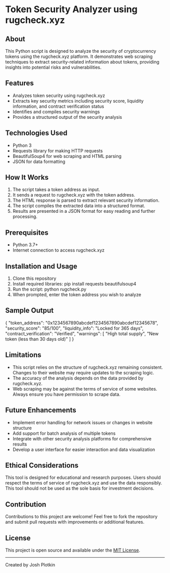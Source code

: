 # Token Security Analyzer using rugcheck.xyz

## About
This Python script is designed to analyze the security of cryptocurrency tokens using the rugcheck.xyz platform. It demonstrates web scraping techniques to extract security-related information about tokens, providing insights into potential risks and vulnerabilities.

## Features
- Analyzes token security using rugcheck.xyz
- Extracts key security metrics including security score, liquidity information, and contract verification status
- Identifies and compiles security warnings
- Provides a structured output of the security analysis

## Technologies Used
- Python 3
- Requests library for making HTTP requests
- BeautifulSoup4 for web scraping and HTML parsing
- JSON for data formatting

## How It Works
1. The script takes a token address as input.
2. It sends a request to rugcheck.xyz with the token address.
3. The HTML response is parsed to extract relevant security information.
4. The script compiles the extracted data into a structured format.
5. Results are presented in a JSON format for easy reading and further processing.

## Prerequisites
- Python 3.7+
- Internet connection to access rugcheck.xyz

## Installation and Usage
1. Clone this repository
2. Install required libraries:
   pip install requests beautifulsoup4
3. Run the script:
   python rugcheck.py
4. When prompted, enter the token address you wish to analyze

## Sample Output
{
  "token_address": "0x1234567890abcdef1234567890abcdef12345678",
  "security_score": "85/100",
  "liquidity_info": "Locked for 365 days",
  "contract_verification": "Verified",
  "warnings": [
    "High total supply",
    "New token (less than 30 days old)"
  ]
}

## Limitations
- This script relies on the structure of rugcheck.xyz remaining consistent. Changes to their website may require updates to the scraping logic.
- The accuracy of the analysis depends on the data provided by rugcheck.xyz.
- Web scraping may be against the terms of service of some websites. Always ensure you have permission to scrape data.

## Future Enhancements
- Implement error handling for network issues or changes in website structure
- Add support for batch analysis of multiple tokens
- Integrate with other security analysis platforms for comprehensive results
- Develop a user interface for easier interaction and data visualization

## Ethical Considerations
This tool is designed for educational and research purposes. Users should respect the terms of service of rugcheck.xyz and use the data responsibly. This tool should not be used as the sole basis for investment decisions.

## Contribution
Contributions to this project are welcome! Feel free to fork the repository and submit pull requests with improvements or additional features.

## License
This project is open source and available under the [MIT License](LICENSE).

---

Created by Josh Plotkin
